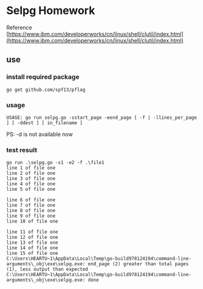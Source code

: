 # Selpg Homework
Reference [https://www.ibm.com/developerworks/cn/linux/shell/clutil/index.html](https://www.ibm.com/developerworks/cn/linux/shell/clutil/index.html)
## use
### install required package
```
go get github.com/spf13/pflag
```
### usage
```
USAGE: go run selpg.go -sstart_page -eend_page [ -f | -llines_per_page ] [ -ddest ] [ in_filename ]
```
PS: -d is not available now
### test result
```
go run .\selpg.go -s1 -e2 -f .\file1
line 1 of file one
line 2 of file one
line 3 of file one
line 4 of file one
line 5 of file one

line 6 of file one
line 7 of file one
line 8 of file one
line 9 of file one
line 10 of file one

line 11 of file one
line 12 of file one
line 13 of file one
line 14 of file one
line 15 of file one
C:\Users\HEARTU~1\AppData\Local\Temp\go-build978124194\command-line-arguments\_obj\exe\selpg.exe: end_page (2) greater than total pages (1), less output than expected
C:\Users\HEARTU~1\AppData\Local\Temp\go-build978124194\command-line-arguments\_obj\exe\selpg.exe: done
```

